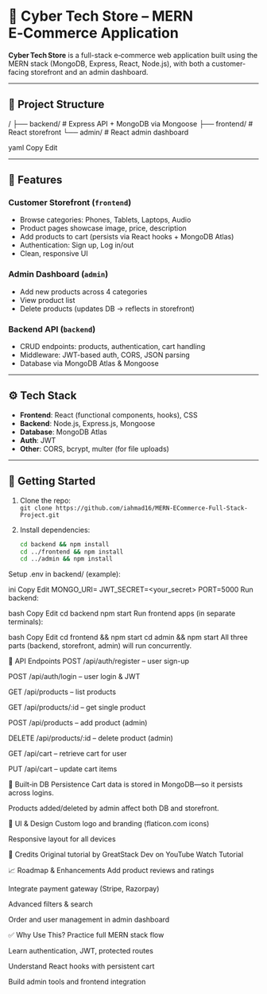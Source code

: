 # 🛒 Cyber Tech Store – MERN E‑Commerce Application

**Cyber Tech Store** is a full-stack e‑commerce web application built using the MERN stack (MongoDB, Express, React, Node.js), with both a customer-facing storefront and an admin dashboard.

---

## 📁 Project Structure

/
├── backend/ # Express API + MongoDB via Mongoose
├── frontend/ # React storefront
└── admin/ # React admin dashboard

yaml
Copy
Edit

---

## 🚀 Features

### Customer Storefront (`frontend`)
- Browse categories: Phones, Tablets, Laptops, Audio
- Product pages showcase image, price, description
- Add products to cart (persists via React hooks + MongoDB Atlas)
- Authentication: Sign up, Log in/out
- Clean, responsive UI

### Admin Dashboard (`admin`)
- Add new products across 4 categories
- View product list
- Delete products (updates DB → reflects in storefront)

### Backend API (`backend`)
- CRUD endpoints: products, authentication, cart handling
- Middleware: JWT-based auth, CORS, JSON parsing
- Database via MongoDB Atlas & Mongoose

---

## ⚙️ Tech Stack

- **Frontend**: React (functional components, hooks), CSS
- **Backend**: Node.js, Express.js, Mongoose
- **Database**: MongoDB Atlas
- **Auth**: JWT
- **Other**: CORS, bcrypt, multer (for file uploads)

---

## 🔧 Getting Started

1. Clone the repo:  
   `git clone https://github.com/iahmad16/MERN-ECommerce-Full-Stack-Project.git`

2. Install dependencies:

   ```bash
   cd backend && npm install
   cd ../frontend && npm install
   cd ../admin && npm install
Setup .env in backend/ (example):

ini
Copy
Edit
MONGO_URI=<your MongoDB Atlas URI>
JWT_SECRET=<your_secret>
PORT=5000
Run backend:

bash
Copy
Edit
cd backend
npm start
Run frontend apps (in separate terminals):

bash
Copy
Edit
cd frontend && npm start
cd admin && npm start
All three parts (backend, storefront, admin) will run concurrently.

🧩 API Endpoints
POST /api/auth/register – user sign-up

POST /api/auth/login – user login & JWT

GET /api/products – list products

GET /api/products/:id – get single product

POST /api/products – add product (admin)

DELETE /api/products/:id – delete product (admin)

GET /api/cart – retrieve cart for user

PUT /api/cart – update cart items

🔄 Built‑in DB Persistence
Cart data is stored in MongoDB—so it persists across logins.

Products added/deleted by admin affect both DB and storefront.

🎨 UI & Design
Custom logo and branding (flaticon.com icons)

Responsive layout for all devices

🔗 Credits
Original tutorial by GreatStack Dev on YouTube
Watch Tutorial

📈 Roadmap & Enhancements
Add product reviews and ratings

Integrate payment gateway (Stripe, Razorpay)

Advanced filters & search

Order and user management in admin dashboard

✅ Why Use This?
Practice full MERN stack flow

Learn authentication, JWT, protected routes

Understand React hooks with persistent cart

Build admin tools and frontend integration

